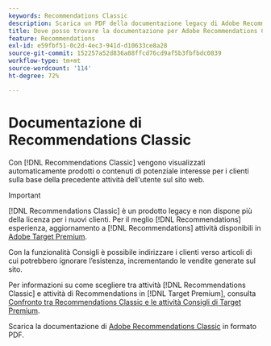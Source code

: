```yaml
---
keywords: Recommendations Classic
description: Scarica un PDF della documentazione legacy di Adobe Recommendations Classic.
title: Dove posso trovare la documentazione per Adobe Recommendations Classic?
feature: Recommendations
exl-id: e59fbf51-0c2d-4ec3-941d-d10633ce8a28
source-git-commit: 152257a52d836a88ffcd76cd9af5b3fbfbdc0839
workflow-type: tm+mt
source-wordcount: '114'
ht-degree: 72%

---
```


# Documentazione di Recommendations Classic

Con [!DNL Recommendations Classic] vengono visualizzati automaticamente prodotti o contenuti di potenziale interesse per i clienti sulla base della precedente attività dell&#39;utente sul sito web.

>[!IMPORTANT]
>
>[!DNL Recommendations Classic] è un prodotto legacy e non dispone più della licenza per i nuovi clienti. Per il meglio [!DNL Recommendations] esperienza, aggiornamento a [!DNL Recommendations] attività disponibili in [Adobe Target Premium](/help/main/c-intro/intro.md).

Con la funzionalità Consigli è possibile indirizzare i clienti verso articoli di cui potrebbero ignorare l’esistenza, incrementando le vendite generate sul sito.

Per informazioni su come scegliere tra attività [!DNL Recommendations Classic] e attività di Recommendations in [!DNL Target Premium], consulta [Confronto tra Recommendations Classic e le attività Consigli di Target Premium](/help/main/c-recommendations/c-recommendations-faq/recommendations-classic-versus-recommendations-activities-target-premium.md).

Scarica la documentazione di [Adobe Recommendations Classic](/help/main/assets/adobe-recommendations-classic.pdf) in formato PDF.

